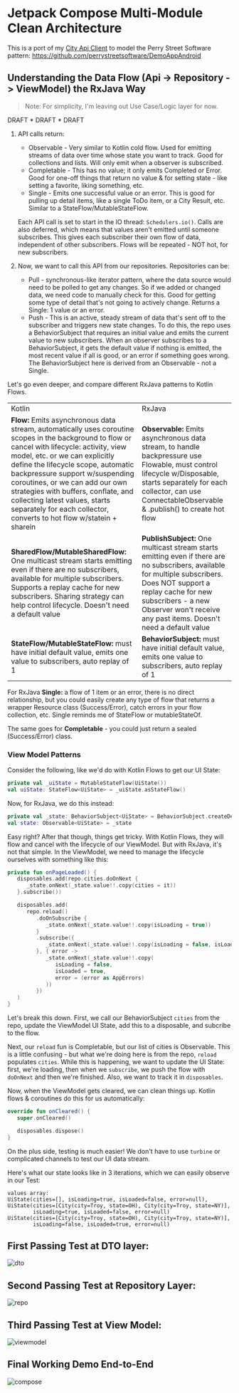 # Jetpack Compose Multi-Module Clean Architecture

This is a port of my [City Api Client](https://github.com/santansarah/city-api-client) to model the
Perry Street Software pattern: https://github.com/perrystreetsoftware/DemoAppAndroid

## Understanding the Data Flow (Api -> Repository -> ViewModel) the RxJava Way

> Note: For simplicity, I'm leaving out Use Case/Logic layer for now.

DRAFT * DRAFT * DRAFT

1. API calls return:
    * Observable - Very similar to Kotlin cold flow. Used for emitting streams of data over
      time whose state you want to track. Good for collections and lists. Will only emit when a
      observer is subscribed.
    * Completable - This has no value; it only emits Completed or Error. Good for one-off things that
      return no value & for setting state - like setting a favorite, liking something, etc.
    * Single - Emits one successful value or an error. This is good for pulling up detail
      items, like a single ToDo item, or a City Result, etc. Similar to a StateFlow/MutableStateFlow.

   Each API call is set to start in the IO thread: `Schedulers.io()`. Calls are also deferred, which
   means that values aren't emitted until someone subscribes. This gives each subscriber their own
   flow of data, independent of other subscribers. Flows will be repeated - NOT hot, for new
   subscribers.

2. Now, we want to call this API from our repositories. Repositories can be:
    * Pull - synchronous-like iterator pattern, where the data source would need to be polled to
      get any changes. So if we added or changed data, we need code to manually check for this. Good
      for getting some type of detail that's not going to actively change. Returns a Single: 1 value
      or an error.
    * Push - This is an active, steady stream of data that's sent off to the subscriber and triggers
      new state changes. To do this, the repo uses a BehaviorSubject that requires an initial
      value and emits the current value to new subscribers. When an observer subscribes to a
      BehaviorSubject, it gets the default value if nothing is emitted, the most recent value if all
      is good, or an error if something goes wrong. The BehaviorSubject here is derived from an
      Observable - not a Single.

Let's go even deeper, and compare different RxJava patterns to Kotlin Flows.

<table>
<tr><td>Kotlin</td><td>RxJava</td></tr>
<tr><td><b>Flow:</b> Emits asynchronous data stream, automatically uses coroutine scopes in the 
background to flow or cancel with lifecycle: activity, view model, etc. or we can explicitly define the lifecycle scope, automatic backpressure
support w/suspending coroutines, or we can add our own strategies with buffers, conflate, and collecting latest values, starts separately for
each collector, converts to hot flow w/statein + sharein</td>
<td><b>Observable:</b> Emits asynchronous data stream, to handle backpressure use Flowable, 
must control lifecycle w/Disposable, starts separately for
each collector, can use ConnectableObservable & .publish() to create hot flow
</td></tr>
<tr><td><b>SharedFlow/MutableSharedFlow:</b> One multicast stream starts emitting even if there are no subscribers, available for multiple subscribers. Supports
a replay cache for new subscribers. Sharing strategy can help control lifecycle. Doesn't need
a default value</td>
<td><b>PublishSubject:</b> One multicast stream starts emitting even if there are no subscribers, available for multiple subscribers. Does NOT support a
replay cache for new subscribers - a new Observer won't receive any past items. Doesn't need
a default value</td>
</tr>
<tr><td><b>StateFlow/MutableStateFlow:</b> must have initial default value, emits one value to subscribers,
auto replay of 1</td>
<td><b>BehaviorSubject:</b> must have initial default value, emits one value to subscribers, 
auto replay of 1</td></tr>
</table>

For RxJava **Single:** a flow of 1 item or an error, there is no direct relationship, but you could 
easily create any type of flow that returns a wrapper Resource class (Success/Error), catch errors
in your flow collection, etc. Single reminds me of StateFlow or mutableStateOf. 

The same goes for **Completable** - you could just return a sealed (Success/Error) class.

### View Model Patterns

Consider the following, like we'd do with Kotlin Flows to get our UI State:

```kotlin
private val _uiState = MutableStateFlow(UiState())
val uiState: StateFlow<UiState> = _uiState.asStateFlow()
```

Now, for RxJava, we do this instead:

```kotlin
private val _state: BehaviorSubject<UiState> = BehaviorSubject.createDefault(UiState())
val state: Observable<UiState> = _state
```

Easy right? After that though, things get tricky. With Kotlin Flows, they will flow and
cancel with the lifecycle of our ViewModel. But with RxJava, it's not that simple. In the ViewModel,
we need to manage the lifecycle ourselves with something like this:

```kotlin
private fun onPageLoaded() {
   disposables.add(repo.cities.doOnNext {
      _state.onNext(_state.value!!.copy(cities = it))
   }.subscribe())

   disposables.add(
      repo.reload()
         .doOnSubscribe {
            _state.onNext(_state.value!!.copy(isLoading = true))
         }
         .subscribe({
            _state.onNext(_state.value!!.copy(isLoading = false, isLoaded = true))
         }, { error ->
            _state.onNext(_state.value!!.copy(
               isLoading = false,
               isLoaded = true,
               error = (error as AppErrors)
            ))
         })
   )
}
```

Let's break this down. First, we call our BehaviorSubject `cities` from the repo, update the ViewModel UI State, add this to a disposable, and subcribe to the flow.

Next, our `reload` fun is Completable, but our list of cities is Observable. This is a little 
confusing - but what we're doing here is from the repo, `reload` populates `cities`. While this is 
happening, we want to update the UI State: first, we're loading, then when we `subscribe`, we push 
the flow with `doOnNext` and then we're finished. Also, we want to track it in `disposables`.

Now, when the ViewModel gets cleared, we can clean things up. Kotlin flows & coroutines do this for us automatically:

```kotlin
override fun onCleared() {
   super.onCleared()

   disposables.dispose()
}
```

On the plus side, testing is much easier! We don't have to use `turbine` or complicated channels
to test our UI data stream.

Here's what our state looks like in 3 iterations, which we can easily observe in our Test:

```command
values array: 
UiState(cities=[], isLoading=true, isLoaded=false, error=null), 
UiState(cities=[City(city=Troy, state=OH), City(city=Troy, state=NY)], 
        isLoading=true, isLoaded=false, error=null)
UiState(cities=[City(city=Troy, state=OH), City(city=Troy, state=NY)], 
        isLoading=false, isLoaded=true, error=null)
```

## First Passing Test at DTO layer:

![dto](dto-test-pass.png "DTO")

## Second Passing Test at Repository Layer:

![repo](repository-test-pass.png "Repository")

## Third Passing Test at View Model:

![viewmodel](viewmodel-test-passing.png "ViewModel")

## Final Working Demo End-to-End

![compose](working-end-to-end.png "EndtoEnd")